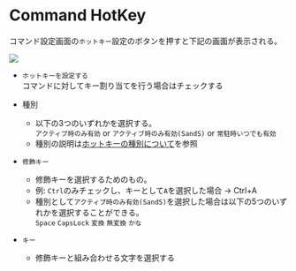 # Command HotKey

コマンド設定画面の`ホットキー`設定のボタンを押すと下記の画面が表示される。

![](../image/hotkeyForCommand.png)

- `ホットキーを設定する`  
コマンドに対してキー割り当てを行う場合はチェックする

- 種別
  - 以下の3つのいずれかを選択する。  
`アクティブ時のみ有効` or `アクティブ時のみ有効(SandS)`  or `常駐時いつでも有効`
  - 種別の説明は[ホットキーの種別について](/others/hotkey)を参照
- `修飾キー`
  - 修飾キーを選択するためのもの。
  - 例: `Ctrl`のみチェックし、キーとして`A`を選択した場合 → Ctrl+A
  - 種別として`アクティブ時のみ有効(SandS)`を選択した場合は以下の5つのいずれかを選択することができる。  
`Space` `CapsLock` `変換` `無変換` `かな`
- `キー`
  - 修飾キーと組み合わせる文字を選択する
